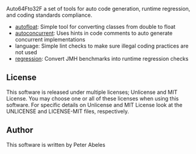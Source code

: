 Auto64Fto32F a set of tools for auto code generation, runtime regression, and coding standards compliance.
* [autofloat](tools/autofloat/readme.md): Simple tool for converting classes from double to float
* [autoconcurrent](tools/autoconcurrent/readme.md): Uses hints in code comments to auto generate concurrent implementations
* language: Simple lint checks to make sure illegal coding practices are not used
* [regression](tools/regression/readme.md): Convert JMH benchmarks into runtime regression checks

## License

This software is released under multiple licenses; Unlicense and MIT License. You may choose one or all of these licenses when using this software. For specific details on Unlicense and MIT License look at the UNLICENSE and LICENSE-MIT files, respectively.

## Author

This software is written by Peter Abeles